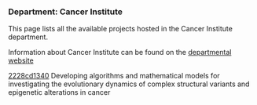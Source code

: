 ### Department: Cancer Institute

This page lists all the available projects hosted in the Cancer Institute department.

Information about Cancer Institute can be found on the [departmental website](https://www.ucl.ac.uk/cancer)

[2228cd1340](../projects/2228cd1340.md) Developing algorithms and mathematical models for investigating the evolutionary dynamics of complex structural variants and epigenetic alterations in cancer

